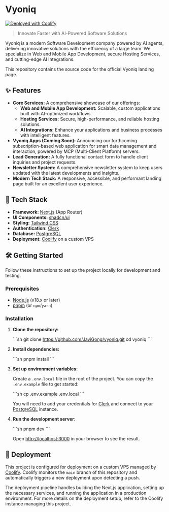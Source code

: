 # Vyoniq

[![Deployed with Coolify](https://img.shields.io/badge/Deployed%20with-Coolify-blue?style=for-the-badge&logo=docker)](https://coolify.io/)

> Innovate Faster with AI-Powered Software Solutions

Vyoniq is a modern Software Development company powered by AI agents, delivering innovative solutions with the efficiency of a large team. We specialize in Web and Mobile App Development, secure Hosting Services, and cutting-edge AI Integrations.

This repository contains the source code for the official Vyoniq landing page.

## ✨ Features

- **Core Services:** A comprehensive showcase of our offerings:
  - **Web and Mobile App Development:** Scalable, custom applications built with AI-optimized workflows.
  - **Hosting Services:** Secure, high-performance, and reliable hosting solutions.
  - **AI Integrations:** Enhance your applications and business processes with intelligent features.
- **Vyoniq Apps (Coming Soon):** Announcing our forthcoming subscription-based web application for smart data management and interaction, powered by MCP (Multi-Client Platform) servers.
- **Lead Generation:** A fully functional contact form to handle client inquiries and project requests.
- **Newsletter System:** A comprehensive newsletter system to keep users updated with the latest developments and insights.
- **Modern Tech Stack:** A responsive, accessible, and performant landing page built for an excellent user experience.

## 🚀 Tech Stack

- **Framework:** [Next.js](https://nextjs.org/) (App Router)
- **UI Components:** [shadcn/ui](https://ui.shadcn.com/)
- **Styling:** [Tailwind CSS](https://tailwindcss.com/)
- **Authentication:** [Clerk](https://clerk.com/)
- **Database:** [PostgreSQL](https://www.postgresql.org/)
- **Deployment:** [Coolify](https://coolify.io/) on a custom VPS

## 🛠️ Getting Started

Follow these instructions to set up the project locally for development and testing.

### Prerequisites

- [Node.js](https://nodejs.org/en/) (v18.x or later)
- [pnpm](https://pnpm.io/installation) (or `npm`/`yarn`)

### Installation

1.  **Clone the repository:**

    \`\`\`sh
    git clone https://github.com/JaviGong/vyoniq.git
    cd vyoniq
    \`\`\`

2.  **Install dependencies:**

    \`\`\`sh
    pnpm install
    \`\`\`

3.  **Set up environment variables:**

    Create a `.env.local` file in the root of the project. You can copy the `.env.example` file to get started:

    \`\`\`sh
    cp .env.example .env.local
    \`\`\`

    You will need to add your credentials for [Clerk](https://clerk.com/) and connect to your [PostgreSQL](https://www.postgresql.org/) instance.

4.  **Run the development server:**

    \`\`\`sh
    pnpm dev
    \`\`\`

    Open [http://localhost:3000](http://localhost:3000) in your browser to see the result.

## 🚢 Deployment

This project is configured for deployment on a custom VPS managed by [Coolify](https://coolify.io/). Coolify monitors the `main` branch of this repository and automatically triggers a new deployment upon detecting a push.

The deployment pipeline handles building the Next.js application, setting up the necessary services, and running the application in a production environment. For more details on the deployment setup, refer to the Coolify instance managing this project.
